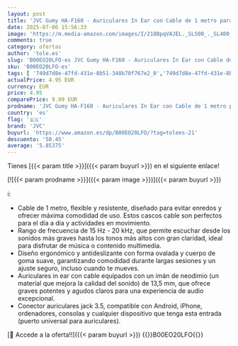 ```yaml
---
layout: post
title: 'JVC Gumy HA-F160 - Auriculares In Ear con Cable de 1 metro para Android  iPhone  Ordenadores  Portátiles  Consolas y más  Imán de Neodimio  Jack de 3 5 mm  15 Hz - 20 KHz   Color Negro'
date: 2025-07-06 15:56:33
image: 'https://m.media-amazon.com/images/I/218BpqVAJEL._SL500_._SL400_.jpg'
comments: true
category: ofertas
author: 'tole.es'
slug: 'B00EO20LFO-es JVC Gumy HA-F160 - Auriculares In Ear con Cable de 1 metro...'
sku: 'B00EO20LFO-es'
tags: [ '749d7d8e-47fd-431e-8b51-348b70f767e2_0','749d7d8e-47fd-431e-8b51-348b70f767e2_4701','749d7d8e-47fd-431e-8b51-348b70f767e2_5501','749d7d8e-47fd-431e-8b51-348b70f767e2_6901','749d7d8e-47fd-431e-8b51-348b70f767e2_9101','Arborist Merchandising Root','Auriculares','Auriculares para equipo de audio','Auriculares y accesorios','Electrónica','Self Service','Special Features Stores','Top Brands Headphones Selection','Top brands in Electronics','android','jvc','🇪🇸', ]
actualPrice: 4.95 EUR
currency: EUR
price: 4.95
comparePrice: 9.99 EUR
prodname: 'JVC Gumy HA-F160 - Auriculares In Ear con Cable de 1 metro para Android  iPhone  Ordenadores  Portátiles  Consolas y más  Imán de Neodimio  Jack de 3 5 mm  15 Hz - 20 KHz   Color Negro'
country: 'es'
flag: '🇪🇸'
brand: 'JVC'
buyurl: 'https://www.amazon.es/dp/B00EO20LFO/?tag=tolees-21'
descuento: '50.45'
average: '5.85375'
---
```


Tienes [{{< param title >}}]({{< param buyurl >}}) en el siguiente enlace!

[![{{< param prodname >}}]({{< param image >}})]({{< param buyurl >}})

ℹ️:

- Cable de 1 metro, flexible y resistente, diseñado para evitar enredos y ofrecer máxima comodidad de uso. Estos cascos cable son perfectos para el día a día y actividades en movimiento.
- Rango de frecuencia de 15 Hz - 20 kHz, que permite escuchar desde los sonidos más graves hasta los tonos más altos con gran claridad, ideal para disfrutar de música o contenido multimedia.
- Diseño ergonómico y antideslizante con forma ovalada y cuerpo de goma suave, garantizando comodidad durante largas sesiones y un ajuste seguro, incluso cuando te mueves.
- Auriculares in ear con cable equipados con un imán de neodimio (un material que mejora la calidad del sonido) de 13,5 mm, que ofrece graves potentes y agudos claros para una experiencia de audio excepcional.
- Conector auriculares jack 3.5, compatible con Android, iPhone, ordenadores, consolas y cualquier dispositivo que tenga esta entrada (puerto universal para auriculares).

[🛒 Accede a la oferta!!]({{< param buyurl >}})
{{<world>}}B00EO20LFO{{</world>}}
